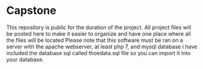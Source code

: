 # Capstone
This repository is public for the duration of the project. All project files will be posted here to make it easier to organize and have one place where all the files will be located 
Please note that this software must be ran on a server with the apache webserver, at least php 7, and mysql database i have included the database sql called thoedata.sql file so you can import it into your database.
